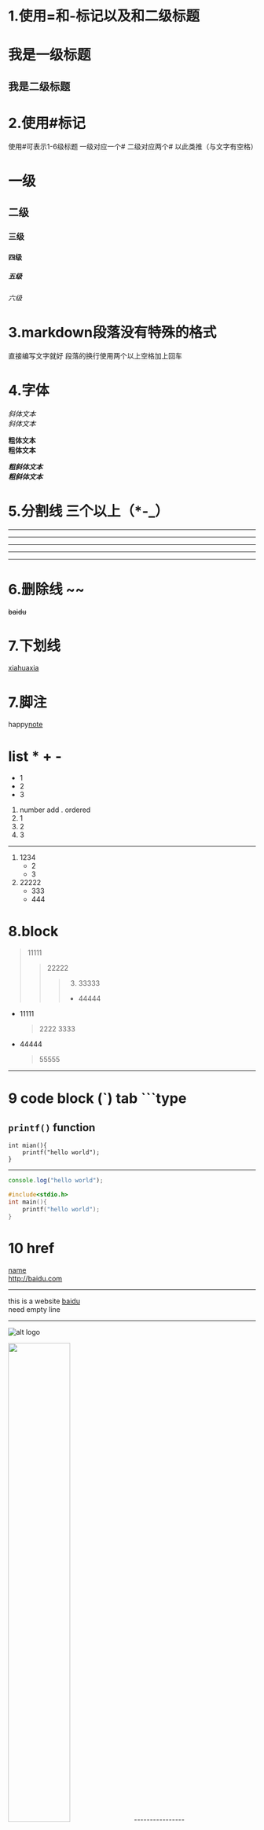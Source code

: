 # 1.使用=和-标记以及和二级标题

我是一级标题
==========
我是二级标题
----------

# 2.使用#标记
使用#可表示1-6级标题 一级对应一个# 二级对应两个# 以此类推（与文字有空格）
# 一级
## 二级
### 三级
#### 四级
##### 五级
###### 六级

# 3.markdown段落没有特殊的格式   
直接编写文字就好
段落的换行使用两个以上空格加上回车

# 4.字体
*斜体文本*  
_斜体文本_

**粗体文本**  
__粗体文本__

***粗斜体文本***  
___粗斜体文本___  

# 5.分割线 三个以上（*-_）
***
* * *
*****
______

------

# 6.删除线 ~~

~~baidu~~
# 7.下划线
<u>xiahuaxia</u>

# 7.脚注
happy[note]  

[note]:note

# list * + - 
* 1
* 2
* 3  

1. number add .   ordered   
2. 1
3. 2
4. 3  
------

1. 1234 
    - 2  
    - 3
2. 22222  
    - 333
    - 444


# 8.block
> 11111
>> 22222
>>> 3. 33333
>>> + 44444

* 11111
    > 2222
    > 3333
* 44444
    >55555
------
# 9 code block (`) tab ```type
`printf()` function
--------   
    int mian(){
        printf("hello world");
    }
-------
```javascript
console.log("hello world");    
```
```c
#include<stdio.h>
int main(){
    printf("hello world");
}
```

# 10 href  
 [name](addr)     
<http://baidu.com>

-------
this is a website [baidu][a]    
need empty line

[a]: http://baidu.com/

-------
![alt logo](https://pics3.baidu.com/feed/43a7d933c895d14380a0f8eaf82d880458af0703.jpeg?token=facf23e49aed4e7f987172d9f9918078&s=BF60E315DA743B9EF4B8DC05030060E3 "online")


<img src="https://pics3.baidu.com/feed/43a7d933c895d14380a0f8eaf82d880458af0703.jpeg?token=facf23e49aed4e7f987172d9f9918078&s=BF60E315DA743B9EF4B8DC05030060E3" width="50%">
----------------

# 11 table
Markdown 制作表格使用 | 来分隔不同的单元格，使用 - 来分隔表头和其他行。

|  表头   | 表头  |
|  ----  | ----  |
| 单元格  | 单元格 |
| 单元格  | 单元格 |

-: 设置内容和标题栏居右对齐。
:- 设置内容和标题栏居左对齐。
:-: 设置内容和标题栏居中对齐。

# 12 不在 Markdown 涵盖范围之内的标签，都可以直接在文档里面用 HTML 撰写。

目前支持的 HTML 元素有：<kbd> <b> <i> <em> <sup> <sub> <br>等 ，如：
使用 <kbd>Ctrl</kbd>+<kbd>Alt</kbd>+<kbd>Del</kbd> 重启电脑

---------------
转义
Markdown 使用了很多特殊符号来表示特定的意义，如果需要显示特定的符号则需要使用转义字符，Markdown 使用反斜杠转义特殊字符：   
**文本加粗** 
\*\* 正常显示星号 \*\*






